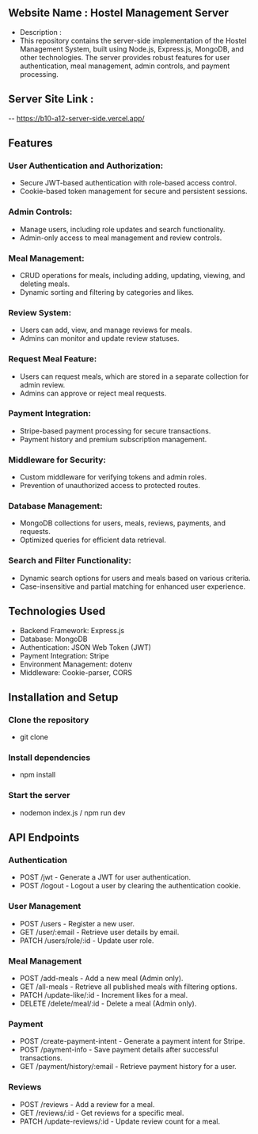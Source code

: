 ## Website Name : Hostel Management Server

- Description :
- This repository contains the server-side implementation of the Hostel Management System, built using Node.js, Express.js, MongoDB, and other technologies. The server provides robust features for user authentication, meal management, admin controls, and payment processing.

## Server Site Link :

-- https://b10-a12-server-side.vercel.app/

## Features

### User Authentication and Authorization:

- Secure JWT-based authentication with role-based access control.
- Cookie-based token management for secure and persistent sessions.

### Admin Controls:

- Manage users, including role updates and search functionality.
- Admin-only access to meal management and review controls.

### Meal Management:

- CRUD operations for meals, including adding, updating, viewing, and deleting meals.
- Dynamic sorting and filtering by categories and likes.

### Review System:

- Users can add, view, and manage reviews for meals.
- Admins can monitor and update review statuses.

### Request Meal Feature:

- Users can request meals, which are stored in a separate collection for admin review.
- Admins can approve or reject meal requests.

### Payment Integration:

- Stripe-based payment processing for secure transactions.
- Payment history and premium subscription management.

### Middleware for Security:

- Custom middleware for verifying tokens and admin roles.
- Prevention of unauthorized access to protected routes.

### Database Management:

- MongoDB collections for users, meals, reviews, payments, and requests.
- Optimized queries for efficient data retrieval.

### Search and Filter Functionality:

- Dynamic search options for users and meals based on various criteria.
- Case-insensitive and partial matching for enhanced user experience.

## Technologies Used

- Backend Framework: Express.js
- Database: MongoDB
- Authentication: JSON Web Token (JWT)
- Payment Integration: Stripe
- Environment Management: dotenv
- Middleware: Cookie-parser, CORS

## Installation and Setup

### Clone the repository

- git clone

### Install dependencies

- npm install

### Start the server

- nodemon index.js / npm run dev

## API Endpoints

### Authentication

- POST /jwt - Generate a JWT for user authentication.
- POST /logout - Logout a user by clearing the authentication cookie.

### User Management

- POST /users - Register a new user.
- GET /user/:email - Retrieve user details by email.
- PATCH /users/role/:id - Update user role.

### Meal Management

- POST /add-meals - Add a new meal (Admin only).
- GET /all-meals - Retrieve all published meals with filtering options.
- PATCH /update-like/:id - Increment likes for a meal.
- DELETE /delete/meal/:id - Delete a meal (Admin only).

### Payment

- POST /create-payment-intent - Generate a payment intent for Stripe.
- POST /payment-info - Save payment details after successful transactions.
- GET /payment/history/:email - Retrieve payment history for a user.

### Reviews

- POST /reviews - Add a review for a meal.
- GET /reviews/:id - Get reviews for a specific meal.
- PATCH /update-reviews/:id - Update review count for a meal.
